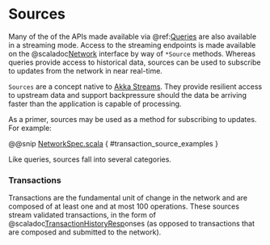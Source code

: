 # Sources

Many of the of the APIs made available via @ref:[Queries](queries.md) are also available in a streaming mode. Access
to the streaming endpoints is made available on the @scaladoc[Network](stellar.sdk.Network) interface by way of
`*Source` methods. Whereas queries provide access to historical data, sources can be used to subscribe to updates from
the network in near real-time.

`Sources` are a concept native to [Akka Streams](https://doc.akka.io/docs/akka/current/stream/stream-flows-and-basics.html#introduction).
They provide resilient access to upstream data and support backpressure should the data be arriving faster than the
application is capable of processing.

As a primer, sources may be used as a method for subscribing to updates. For example:

@@snip [NetworkSpec.scala](../../test/scala/stellar/sdk/NetworkSpec.scala) { #transaction_source_examples }


Like queries, sources fall into several categories.

### Transactions

Transactions are the fundamental unit of change in the network and are composed of at least one and at most 100 operations.
These sources stream validated transactions, in the form of @scaladoc[TransactionHistoryResp](stellar.sdk.resp.TransactionHistoryResp)onses
(as opposed to transactions that are composed and submitted to the network).

